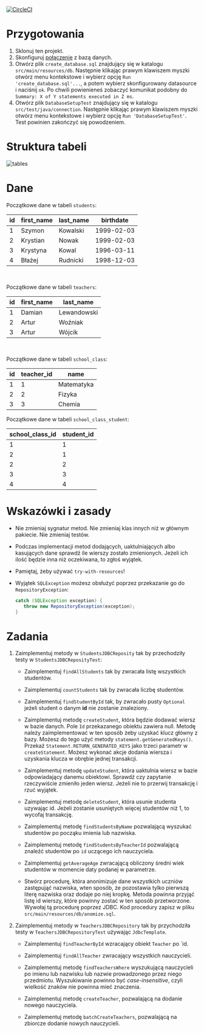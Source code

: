 [![CircleCI](https://circleci.com/gh/katlasik/jdbc-workshop.svg?style=svg)](https://circleci.com/gh/katlasik/jdbc-workshop)

# Przygotowania

1. Sklonuj ten projekt.
2. Skonfiguruj [połączenie](/Datasource.md) z bazą danych.
3. Otwórz plik `create_database.sql` znajdujący się w katalogu `src/main/resources/db`.
   Następnie klikając prawym klawiszem myszki otwórz menu kontekstowe i wybierz opcję
   `Run 'create_database.sql'...`, a potem wybierz skonfigurowany datasource i naciśnij `ok`.
   Po chwili powienieneś zobaczyć komunikat podobny do `Summary: X of Y statements executed in Z ms`.
4. Otwórz plik `DatabaseSetupTest` znajdujący się w katalogu `src/test/java/connection`.
   Następnie klikając prawym klawiszem myszki otwórz menu kontekstowe i wybierz opcję
   `Run 'DatabaseSetupTest'`. Test powinien zakończyć się powodzeniem.
   
# Struktura tabeli

![tables](assets/tables.png)

# Dane

Początkowe dane w tabeli `students`:

id | first_name | last_name    | birthdate
---|------------|--------------|-----------
1  | Szymon     | Kowalski     | 1999-02-03
2  | Krystian   | Nowak        | 1999-02-03
3  | Krystyna   | Kowal        | 1996-03-11
4  | Błażej     | Rudnicki     | 1998-12-03

<br/>

Początkowe dane w tabeli `teachers`:

id | first_name | last_name
---|------------|--------------
1  | Damian     | Lewandowski
2  | Artur      | Woźniak
3  | Artur      | Wójcik

<br/>

Początkowe dane w tabeli `school_class`:

id | teacher_id | name
---|------------|--------------
1  | 1          | Matematyka
2  | 2          | Fizyka
3  | 3          | Chemia


Początkowe dane w tabeli `school_class_student`:

school_class_id | student_id
----------------|--------------
1               | 1
2               | 1
2               | 2
3               | 3
4               | 4


# Wskazówki i zasady

* Nie zmieniaj sygnatur metod. Nie zmieniaj klas innych niż w głównym pakiecie. Nie zmieniaj testów.

* Podczas implementacji metod dodających, uaktulniających albo kasujących dane sprawdź ile wierszy zostało zmienionych.
   Jeżeli ich ilość będzie inna niż oczekiwana, to zgłoś wyjątek.

* Pamiętaj, żeby używać `try-with-resources`!

* Wyjątek `SQLException` możesz obsłużyć poprzez przekazanie go do `RepositoryException`:

  ```java
  catch (SQLException exception) {
     throw new RepositoryException(exception);
  }
   ```

# Zadania

1. Zaimplementuj metody w `StudentsJDBCReposity` tak by przechodziły testy w `StudentsJDBCReposityTest`:

   * Zaimplementuj `findAllStudents` tak by zwracała listę wszystkich studentów.

   * Zaimplementuj `countStudents` tak by zwracała liczbę studentów.

   * Zaimplementuj `findStudentById` tak, by zwracało pusty `Optional` jeżeli student o danym **id** nie zostanie znaleziony.
  
   * Zaimplementuj metodę  `createStudent`, która będzie dodawać wiersz w bazie danych.
     Pole `Id` przekazanego obiektu zawiera null. Metodę należy zaimplementować w ten sposób żeby uzyskać klucz główny z bazy.
     Możesz do tego użyć metody `statement.getGeneratedKeys()`. Przekaż `Statement.RETURN_GENERATED_KEYS` jako trzeci parametr w `createStatement`.
     Możesz wykonać akcje dodania wiersza i uzyskania klucza w obrębie jednej transakcji.

   * Zaimplementuj metodę `updateStudent`, która uaktulnia wiersz w bazie odpowiadający danemu obiektowi.
     Sprawdź czy zapytanie rzeczywiście zmieniło jeden wiersz. Jeżeli nie to przerwij transakcję i rzuć wyjątek.

   * Zaimplementuj metodę `deleteStudent`, która usunie studenta uzywając id. Jeżeli zostanie usuniętych więcej studentów niż 1,
     to wycofaj transakcję.

   * Zaimplementuj metodę `findStudentsByName` pozwalającą wyszukać studentów po począku imienia lub nazwiska.

   * Zaimplementuj metodę `findStudentsByTeacherId` pozwalającą znaleźć studentów po `id` uczącego ich nauczyciela.

   * Zaimplementuj `getAverageAge` zwracającą obliczony średni wiek studentów w momencie daty podanej w parametrze.
   
   * Stwórz procedurę, która anonimizuje dane wszystkich uczniów zastępująć nazwiska, wten sposób,
     że pozostawia tylko pierwszą literę nazwiska oraz dodaje po niej kropkę. Metoda powinna przyjąć listę id wierszy,
     które powinny zostać w ten sposób przetworzone. Wywołaj tą procedurę poprzez JDBC. Kod procedury zapisz
     w pliku `src/main/resources/db/anomize.sql`.

2. Zaimplementuj metody w `TeachersJDBCRepository` tak by przychodziła testy w `TeachersJDBCRepositoryTest` używając `JdbcTemplate`.

   * Zaimplementuj `findTeacherById` wzracający obiekt `Teacher` po `id.

   * Zaimplementuj `findAllTeacher` zwracający wszystkich nauczycieli.

   * Zaimplementuj metodę `findTeachersWhere` wyszukującą nauczycieli po imienu lub nazwisku lub nazwie prowadzonego przez niego przedmiotu.
   Wyszukiwanie powinno być *case-insensitive*, czyli wielkość znaków nie powinna mieć znaczenia.

   * Zaimplementuj metodę `createTeacher`, pozwalającą na dodanie nowego nauczyciela.

   * Zaimplementuj metodę `batchCreateTeachers`, pozwalającą na zbiorcze dodanie nowych nauczycieli.



 

